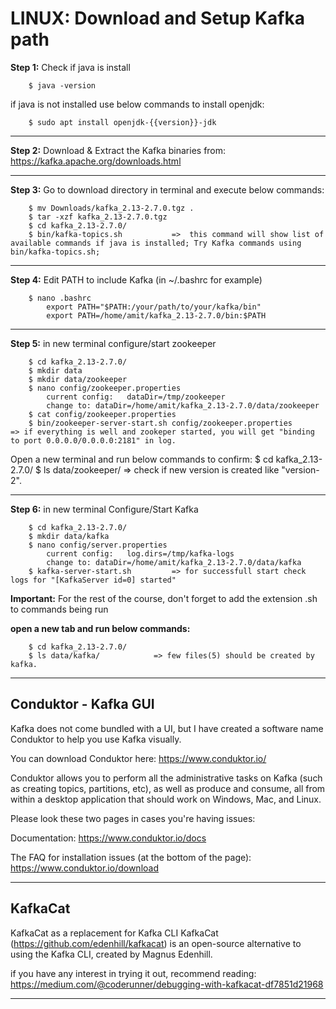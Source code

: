 # LINUX: Download and Setup Kafka path

**Step 1:** Check if java is install
		
		$ java -version

if java is not installed use below commands to install openjdk:
		
		$ sudo apt install openjdk-{{version}}-jdk 

-------------------------------------------------------------------------------	

**Step 2:** Download & Extract the Kafka binaries from: https://kafka.apache.org/downloads.html

-------------------------------------------------------------------------------	
	
**Step 3:** Go to download directory in terminal and execute below commands:
		
		$ mv Downloads/kafka_2.13-2.7.0.tgz .
		$ tar -xzf kafka_2.13-2.7.0.tgz
		$ cd kafka_2.13-2.7.0/
		$ bin/kafka-topics.sh			=>	this command will show list of available commands if java is installed;	Try Kafka commands using bin/kafka-topics.sh;
		
-------------------------------------------------------------------------------		

**Step 4:** Edit PATH to include Kafka (in ~/.bashrc for example)
		
		$ nano .bashrc		
			export PATH="$PATH:/your/path/to/your/kafka/bin"
			export PATH=/home/amit/kafka_2.13-2.7.0/bin:$PATH
			
-------------------------------------------------------------------------------		
**Step 5:** in new terminal configure/start zookeeper 
		
		$ cd kafka_2.13-2.7.0/
		$ mkdir data 
		$ mkdir data/zookeeper
		$ nano config/zookeeper.properties		
			current config:   dataDir=/tmp/zookeeper
			change to: dataDir=/home/amit/kafka_2.13-2.7.0/data/zookeeper
		$ cat config/zookeeper.properties
		$ bin/zookeeper-server-start.sh config/zookeeper.properties			=> if everything is well and zookeper started, you will get "binding to port 0.0.0.0/0.0.0.0:2181" in log. 
																								
Open a new terminal and run below commands to confirm:
		$ cd kafka_2.13-2.7.0/
		$ ls data/zookeeper/			=> check if new version is created like "version-2".
		
-------------------------------------------------------------------------------		

**Step 6:** in new terminal Configure/Start Kafka
		
		$ cd kafka_2.13-2.7.0/
		$ mkdir data/kafka
		$ nano config/server.properties
			current config:   log.dirs=/tmp/kafka-logs
			change to: dataDir=/home/amit/kafka_2.13-2.7.0/data/kafka
		$ kafka-server-start.sh			=> for successfull start check logs for "[KafkaServer id=0] started"

**Important:** For the rest of the course, don't forget to add the extension .sh to commands being run

**open a new tab and run below commands:**
		
		$ cd kafka_2.13-2.7.0/
		$ ls data/kafka/			=> few files(5) should be created by kafka.
-------------------------------------------------------------------------------		

## Conduktor - Kafka GUI

Kafka does not come bundled with a UI, but I have created a software name Conduktor to help you use Kafka visually.

You can download Conduktor here: https://www.conduktor.io/

Conduktor allows you to perform all the administrative tasks on Kafka (such as creating topics, partitions, etc), as well as produce and consume, all from within a desktop application that should work on Windows, Mac, and Linux.

Please look these two pages in cases you're having issues:

Documentation: https://www.conduktor.io/docs

The FAQ for installation issues (at the bottom of the page): https://www.conduktor.io/download

-------------------------------------------------------------------------------		

## KafkaCat

KafkaCat as a replacement for Kafka CLI
KafkaCat (https://github.com/edenhill/kafkacat) is an open-source alternative to using the Kafka CLI, created by Magnus Edenhill.

if you have any interest in trying it out, recommend reading: https://medium.com/@coderunner/debugging-with-kafkacat-df7851d21968



-------------------------------------------------------------------------------		













